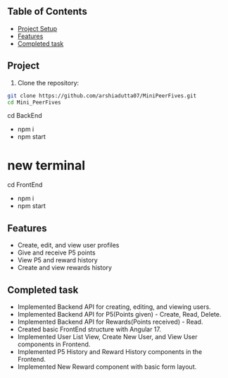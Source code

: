 ## Table of Contents
- [Project Setup](#project)
- [Features](#features)
- [Completed task](#completed-task)

## Project
1. Clone the repository:

```bash
git clone https://github.com/arshiadutta07/MiniPeerFives.git
cd Mini_PeerFives
```


cd BackEnd
- npm i
- npm start

# new terminal

cd FrontEnd
- npm i
- npm start

## Features
- Create, edit, and view user profiles
- Give and receive P5 points
- View P5 and reward history
- Create and view rewards history

## Completed task
- Implemented Backend API for creating, editing, and viewing users.
- Implemented Backend API for P5(Points given) - Create, Read, Delete.
- Implemented Backend API for Rewards(Points received) - Read.
- Created basic FrontEnd structure with Angular 17.
- Implemented User List View, Create New User, and View User components in Frontend.
- Implemented P5 History and Reward History components in the Frontend.
- Implemented New Reward component with basic form layout.
